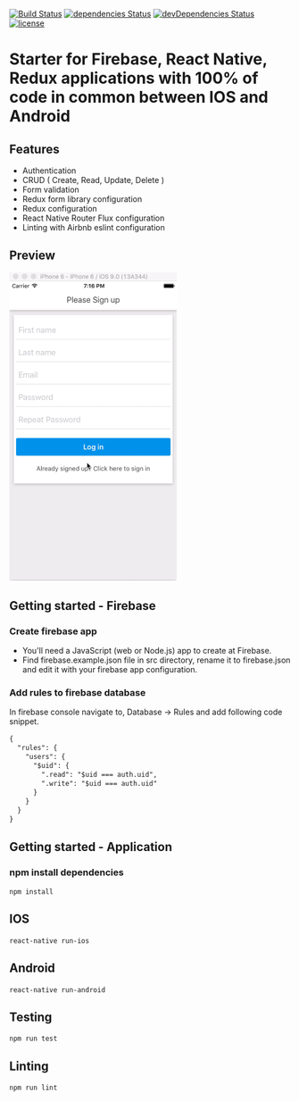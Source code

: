 [![Build Status](https://travis-ci.org/DimitriMikadze/firebase-react-native-redux-starter.svg?branch=master)](https://travis-ci.org/DimitriMikadze/firebase-react-native-redux-starter)
[![dependencies Status](https://david-dm.org/DimitriMikadze/firebase-react-native-redux-starter/status.svg)](https://david-dm.org/DimitriMikadze/firebase-react-native-redux-starter)
[![devDependencies Status](https://david-dm.org/DimitriMikadze/firebase-react-native-redux-starter/dev-status.svg)](https://david-dm.org/DimitriMikadze/firebase-react-native-redux-starter?type=dev)
[![license](https://img.shields.io/github/license/mashape/apistatus.svg)]()

# Starter for Firebase, React Native, Redux applications with 100% of code in common between IOS and Android

## Features

- Authentication
- CRUD ( Create, Read, Update, Delete )
- Form validation
- Redux form library configuration
- Redux configuration
- React Native Router Flux configuration
- Linting with Airbnb eslint configuration

## Preview

<img src="previewgif.gif" width="300">

## Getting started - Firebase

### Create firebase app

- You'll need a JavaScript (web or Node.js) app to create at Firebase.
- Find firebase.example.json file in src directory, rename it to firebase.json and edit it with your firebase app configuration.

### Add rules to firebase database

In firebase console navigate to, Database -> Rules and add following code snippet.

````
{
  "rules": {
    "users": {
      "$uid": {
        ".read": "$uid === auth.uid",
        ".write": "$uid === auth.uid"
      }
    }
  }
}
````

## Getting started - Application

### npm install dependencies

````
npm install
````

## IOS

````
react-native run-ios
````

## Android

````
react-native run-android
````

## Testing

````
npm run test
````

## Linting

````
npm run lint
````